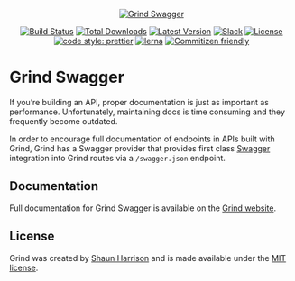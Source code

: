 <p align="center"><a href="https://grind.rocks"><img src="https://assets.grind.rocks/docs/img/grind-swagger.svg" alt="Grind Swagger" /></a></p>

<p align="center">
<a href="https://github.com/grindjs/grindjs/actions"><img src="https://github.com/grindjs/grindjs/workflows/build/badge.svg" alt="Build Status"></a>
<a href="https://www.npmjs.com/package/grind-swagger"><img src="https://img.shields.io/npm/dt/grind-swagger.svg" alt="Total Downloads"></a>
<a href="https://www.npmjs.com/package/grind-swagger"><img src="https://img.shields.io/npm/v/grind-swagger.svg" alt="Latest Version"></a>
<a href="https://chat.grind.rocks"><img src="https://chat.grind.rocks/badge.svg" alt="Slack"></a>
<a href="https://www.npmjs.com/package/grind-swagger"><img src="https://img.shields.io/npm/l/grind-swagger.svg" alt="License"></a>
<a href="https://github.com/prettier/prettier"><img src="https://img.shields.io/badge/code_style-prettier-ff69b4.svg" alt="code style: prettier"></a>
<a href="https://lerna.js.org/"><img src="https://img.shields.io/badge/maintained%20with-lerna-cc00ff.svg" alt="lerna"></a>
<a href="http://commitizen.github.io/cz-cli/"><img src="https://img.shields.io/badge/commitizen-friendly-brightgreen.svg" alt="Commitizen friendly"></a>
</p>

# Grind Swagger

If you’re building an API, proper documentation is just as important as performance. Unfortunately, maintaining docs is time consuming and they frequently become outdated.

In order to encourage full documentation of endpoints in APIs built with Grind, Grind has a Swagger provider that provides first class [Swagger](http://swagger.io) integration into Grind routes via a `/swagger.json` endpoint.

## Documentation

Full documentation for Grind Swagger is available on the [Grind website](https://grind.rocks/docs/guides/swagger).

## License

Grind was created by [Shaun Harrison](https://github.com/shnhrrsn) and is made available under the [MIT license](LICENSE).
